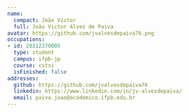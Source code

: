 ```yaml
---
name:
  compact: João Victor
  full: João Victor Alves de Paiva
avatar: https://github.com/jvalvesdepaiva76.png
occupations:
- id: 20212370005
  type: student
  campus: ifpb-jp
  course: cstsi
  isFinished: false
addresses:
  github: https://github.com/jvalvesdepaiva76
  linkedin: https://www.linkedin.com/in/jv-alvesdepaiva/
  email: paiva.joao@academico.ifpb.edu.br
---
```

